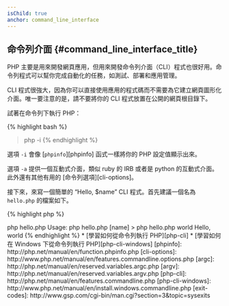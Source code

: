 ```yaml
---
isChild: true
anchor: command_line_interface
---
```


## 命令列介面 {#command_line_interface_title}

PHP 主要是用來開發網頁應用，但用來開發命令列介面（CLI）程式也很好用。命令列程式可以幫你完成自動化的任務，如測試、部署和應用管理。

CLI 程式很強大，因為你可以直接使用應用的程式碼而不需要為它建立網頁圖形化介面。唯一要注意的是，請不要將你的 CLI 程式放置在公開的網頁根目錄下。

試著在命令列下執行 PHP：

{% highlight bash %}
> php -i
{% endhighlight %}

選項 `-i` 會像 [`phpinfo`][phpinfo] 函式一樣將你的 PHP 設定值顯示出來。

選項 `-a` 提供一個互動式介面，類似 ruby 的 IRB 或者是 python 的互動式介面。此外還有其他有用的 [命令列選項][cli-options]。

接下來，來寫一個簡單的 “Hello, $name” CLI 程式。首先建議一個名為 `hello.php` 的檔案如下。

{% highlight php %}
<?php
if ($argc != 2) {
    echo "Usage: php hello.php [name].\n";
    exit(1);
}
$name = $argv[1];
echo "Hello, $name\n";
{% endhighlight %}

PHP 會在程式運行時根據參數建立兩個特別的變數，[`$argc`][argc] 是一個整數，代表參數的 *個數*。[`$argv`][argv] 則是一個陣列變數包含了每個參數的 *值*。而第一個變數就是你的程式檔名，如此例中即是 `hello.php`。

命令運行失敗時，可以使用 `exit()` 表達式來返回一個非零整數來告知 Shell。常用的 exit 返回值可以查看 [列表][exit-codes]。

運行上述的程式，在命令列輸入：

{% highlight bash %}
> php hello.php
Usage: php hello.php [name]
> php hello.php world
Hello, world
{% endhighlight %}


 * [學習如何從命令列執行 PHP][php-cli]
 * [學習如何在 Windows 下從命令列執行 PHP][php-cli-windows]

[phpinfo]: http://php.net/manual/en/function.phpinfo.php
[cli-options]: http://www.php.net/manual/en/features.commandline.options.php
[argc]: http://php.net/manual/en/reserved.variables.argc.php
[argv]: http://php.net/manual/en/reserved.variables.argv.php
[php-cli]: http://php.net/manual/en/features.commandline.php
[php-cli-windows]: http://www.php.net/manual/en/install.windows.commandline.php
[exit-codes]: http://www.gsp.com/cgi-bin/man.cgi?section=3&topic=sysexits
